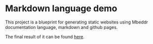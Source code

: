 # Markdown language demo

This project is a blueprint for generating static websites using Mbeddr documentation language, markdown and github pages.

The final result of it can be found [here](https://joao-silveira.github.io/markdown-language-demo/).

